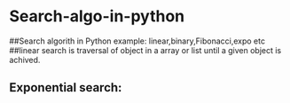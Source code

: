 # Search-algo-in-python
##Search algorith in Python example: linear,binary,Fibonacci,expo etc
##linear search is traversal of object in a array or list until a given object is achived.
## Exponential search:
